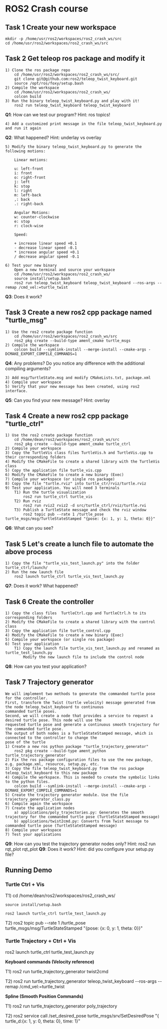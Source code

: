# ROS2 Crash course


## Task 1 Create your new workspace

	mkdir -p /home/usr/ros2/workspaces/ros2_crash_ws/src
	cd /home/usr/ros2/workspaces/ros2_crash_ws/src

## Task 2 Get teleop ros package and modify it
	
	1) Clone the ros package repo
		cd /home/usr/ros2/workspaces/ros2_crash_ws/src/
		git clone git@github.com:ros2/teleop_twist_keyboard.git
		source /opt/ros/foxy/setup.bash
	2) Compile the workspace
		cd /home/usr/ros2/workspaces/ros2_crash_ws/
		colcon build
	3) Run the binary teleop_twist_keyboard.py and play with it! 
		ros2 run teleop_twist_keyboard teleop_twist_keyboard
**Q1**: How can we test our program? Hint: ros topics!

	4) Add a customized print message in the file teleop_twist_keyboard.py and run it again

**Q2**: What happened? Hint: underlay vs overlay
	
	5) Modify the binary teleop_twist_keyboard.py to generate the following motions:

		Linear motions: 

		u: left-front
		i: front
		o: right-front
		j: left
		k: stop
		l: right
		m: left-back
		,: back
		.: right-back

		Angular Motions:
		w: counter-clockwise
		e: stop
		r: clock-wise

		Speed:

		+ increase linear speed +0.1
		- decrease linear speed -0.1
		* increase angular speed +0.1
		/ decrease angular speed -0.1

	6) Test your new binary
		Open a new terminal and source your workspace
		cd /home/usr/ros2/workspaces/ros2_crash_ws/
		source install/setup.bash
		ros2 run teleop_twist_keyboard teleop_twist_keyboard --ros-args --remap /cmd_vel:=turtle_twist
**Q3**: Does it work? 
		
## Task 3 Create a new ros2 cpp package named "turtle_msg"
	1) Use the ros2 create package function 
		cd /home/usr/ros2/workspaces/ros2_crash_ws/src
		ros2 pkg create --build-type ament_cmake turtle_msgs
	2) Compile the workspace
		colcon build --symlink-install --merge-install --cmake-args -DCMAKE_EXPORT_COMPILE_COMMANDS=1
**Q4**: Any problems? Do you notice any difference with the additional compiling arguments?
	
	3) Add msg/TurtleState.msg and modify CMakeLists.txt, package.xml
	4) Compile your workspace
	5) Verify that your new message has been created, using ros2 interface.
**Q5**: Can you find your new message? Hint: overlay

## Task 4 Create a new ros2 cpp package "turtle_ctrl"
	1) Use the ros2 create package function 
		cd /home/dean/ros2/workspaces/ros2_crash_ws/src
		ros2 pkg create --build-type ament_cmake turtle_ctrl
	2) Compile your workspace
	3) Copy the TurtleVis class files TurtleVis.h and TurtleVis.cpp to their corresponding folders
	4) Modify the CMakeFile to create a shared library with the TurtleVis class
	5) Copy the application file turtle_vis.cpp
	6) Modify the CMakeFile to create a new binary (Exec)
	7) Compile your workspace (or single ros package)
	8) Copy the file "turtle.rviz" into turtle_ctr/rviz/turtle.rviz
	9) Test your application. You will need 3 terminals
		T1) Run the turtle visualization 
			ros2 run turtle_ctrl turtle_vis
		T2) Run rviz
			ros2 run rviz2 rviz2 -d src/turtle_ctrl/rviz/turtle.rvi
		T3) Publish a TurtleState message and check the rviz window
			ros2 topic pub --rate 1 /turtle_pose turtle_msgs/msg/TurtleStateStamped "{pose: {x: 1, y: 1, theta: 0}}"
**Q6**: What can you see? 

## Task 5 Let's create a lunch file to automate the above process
	1) Copy the file "turtle_vis_test_launch.py" into the folder turtle_ctrl/launch/
	2) Run the new launch file
		ros2 launch turtle_ctrl turtle_vis_test_launch.py
**Q7**: Does it work? What happened? 


## Task 6 Create the controller
	1) Copy the class files  TurtleCtrl.cpp and TurtleCtrl.h to its corresponding folders
	2) Modify the CMakeFile to create a shared library with the control class
	3) Copy the application file turtle_control.cpp
	4) Modify the CMakeFile to create a new binary (Exec)
	5) Compile your workspace (or single ros package) 
	6) Test your application
		T1) Copy the launch file turtle_vis_test_launch.py and renamed as turtle_test_launch.py
			Modify the new launch file to include the control node
**Q8**: How can you test your application? 

## Task 7 Trajectory generator
	We will implement two methods to generate the commanded turtle pose for the controller.
	First, transform the Twist (turtle velocity) message generated from the node teleop_twist_keyboard to continuous 
	commanded turtle poses. 
	Second, we will create a node that provides a service to request a desired turtle pose. This node will use the
	requested turtle pose and generate a continuous smooth trajectory for the commanded turtle pose. 
	The output of both nodes is a TurtleStateStamped message, which is connected to the controller to change the 
	pose of the turtle
	1) Create a new ros python package "turtle_trajectory_generator"
		ros2 pkg create --build-type ament_python turtle_trajectory_generator
	2) Fix the ros package configuration files to use the new package, e.g. package.xml, resource, setup.py, etc.
	3) Copy the file teleop_twist_keyboard.py from the ros package teleop_twist_keyboard to this new package
	4) Compile the workspace. This is needed to create the symbolic links to the python files. 
		colcon build --symlink-install --merge-install --cmake-args -DCMAKE_EXPORT_COMPILE_COMMANDS=1
	5) Create the trajectory generator module. Use the file trajectory_generator_class.py 
	6) Compile again the workspace
	7) Create the application nodes
		a) applications/poly_trajectories.py: Generates the smooth trajectory for the commanded turtle pose (TurtleStateStamped message)
		b) applications/twist2cmd.py: Converts from Twist message to commanded turtle pose (TurtleStateStamped message)
	8) Compile your workspace 
	7) Test your applications
**Q9**: How can you test the trajectory generator nodes only? Hint: ros2 run rqt_plot rqt_plot
**Q9**: Does it work? Hint: did you configure your setup.py file? 



## Running Demo

### Turtle Ctrl + Vis

T1)
	cd /home/dean/ros2/workspaces/ros2_crash_ws/
	
	source install/setup.bash
	
	ros2 launch turtle_ctrl turtle_test_launch.py
	
T2) 
	ros2 topic pub --rate 1 /turtle_pose turtle_msgs/msg/TurtleStateStamped "{pose: {x: 0, y: 1, theta: 0}}"

### Turtle Trajectory + Ctrl + Vis

ros2 launch turtle_ctrl turtle_test_launch.py

**Keyboard commands (Velocity reference)**

T1) 
ros2 run turtle_trajectory_generator twist2cmd

T2) 
ros2 run turtle_trajectory_generator teleop_twist_keyboard  --ros-args --remap /cmd_vel:=turtle_twist

**Spline (Smooth Position Commands)**

T1)
ros2 run turtle_trajectory_generator poly_trajectory

T2)
ros2 service call /set_desired_pose turtle_msgs/srv/SetDesiredPose "{ turtle_d:{x: 1, y: 0, theta: 0}, time: 1}"
